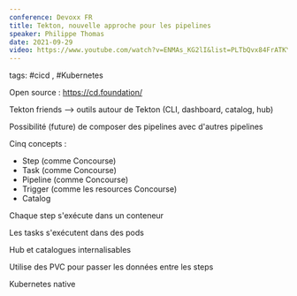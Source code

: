```yaml
---
conference: Devoxx FR
title: Tekton, nouvelle approche pour les pipelines
speaker: Philippe Thomas
date: 2021-09-29
video: https://www.youtube.com/watch?v=ENMAs_KG2lI&list=PLTbQvx84FrATKYTSVVei8ZouXFGePwSUA&index=26
---
```

tags: #cicd , #Kubernetes 

Open source : https://cd.foundation/

Tekton friends --> outils autour de Tekton (CLI, dashboard, catalog, hub)

Possibilité (future) de composer des pipelines avec d'autres pipelines

Cinq concepts :
- Step  (comme Concourse)
- Task  (comme Concourse)
- Pipeline  (comme Concourse)
- Trigger  (comme les resources Concourse)
- Catalog

Chaque step s'exécute dans un conteneur

Les tasks s'exécutent dans des pods

Hub et catalogues internalisables

Utilise des PVC pour passer les données entre les steps

Kubernetes native
